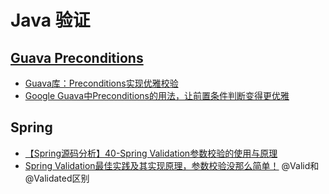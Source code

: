 # Java 验证

## [Guava Preconditions](https://github.com/google/guava/wiki/PreconditionsExplained)

- [Guava库：Preconditions实现优雅校验](https://blog.csdn.net/aitangyong/article/details/54089380)
- [Google Guava中Preconditions的用法，让前置条件判断变得更优雅](https://blog.csdn.net/zivensonice/article/details/51912188)

## Spring 
- [【Spring源码分析】40-Spring Validation参数校验的使用与原理](https://blog.csdn.net/shenchaohao12321/article/details/100163991)
- [Spring Validation最佳实践及其实现原理，参数校验没那么简单！](https://segmentfault.com/a/1190000023471742) @Valid和@Validated区别